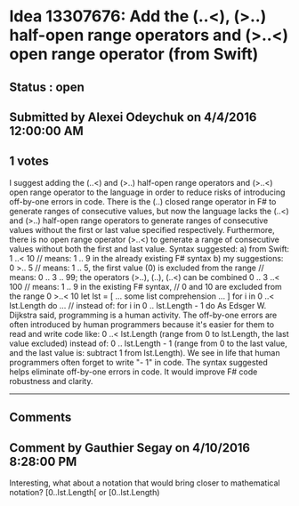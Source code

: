 # Idea 13307676: Add the (..<), (>..) half-open range operators and (>..<) open range operator (from Swift) #

## Status : open

## Submitted by Alexei Odeychuk on 4/4/2016 12:00:00 AM

## 1 votes

I suggest adding the (..<) and (>..) half-open range operators and (>..<) open range operator to the language in order to reduce risks of introducing off-by-one errors in code.
There is the (..) closed range operator in F# to generate ranges of consecutive values, but now the language lacks the (..<) and (>..) half-open range operators to generate ranges of consecutive values without the first or last value specified respectively. Furthermore, there is no open range operator (>..<) to generate a range of consecutive values without both the first and last value.
Syntax suggested:
a) from Swift:
1 ..< 10 // means: 1 .. 9 in the already existing F# syntax
b) my suggestions:
0 >.. 5 // means: 1 .. 5, the first value (0) is excluded from the range
// means: 0 .. 3 .. 99; the operators (>..), (..), (..<) can be combined
0 .. 3 ..< 100
// means: 1 .. 9 in the existing F# syntax,
// 0 and 10 are excluded from the range
0 >..< 10
let lst = [ ... some list comprehension ... ]
for i in 0 ..< lst.Length do ... // instead of: for i in 0 .. lst.Length - 1 do
As Edsger W. Dijkstra said, programming is a human activity. The off-by-one errors are often introduced by human programmers because it's easier for them to read and write code like: 0 ..< lst.Length (range from 0 to lst.Length, the last value excluded) instead of: 0 .. lst.Length - 1 (range from 0 to the last value, and the last value is: subtract 1 from lst.Length). We see in life that human programmers often forget to write "- 1" in code.
The syntax suggested helps eliminate off-by-one errors in code.
It would improve F# code robustness and clarity.


------------------------
## Comments


## Comment by Gauthier Segay on 4/10/2016 8:28:00 PM
Interesting, what about a notation that would bring closer to mathematical notation?
[0..lst.Length[
or
[0..lst.Length)

